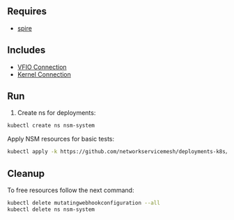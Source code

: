## Requires

- [spire](../spire)

## Includes

- [VFIO Connection](../use-cases/Vfio2Noop)
- [Kernel Connection](../use-cases/SriovKernel2Noop)

## Run

1. Create ns for deployments:
```bash
kubectl create ns nsm-system
```

Apply NSM resources for basic tests:
```bash
kubectl apply -k https://github.com/networkservicemesh/deployments-k8s/examples/sriov?ref=d597bd25a4242bdec7469db3caecf45027a24f62
```

## Cleanup

To free resources follow the next command:
```bash
kubectl delete mutatingwebhookconfiguration --all
kubectl delete ns nsm-system
```

